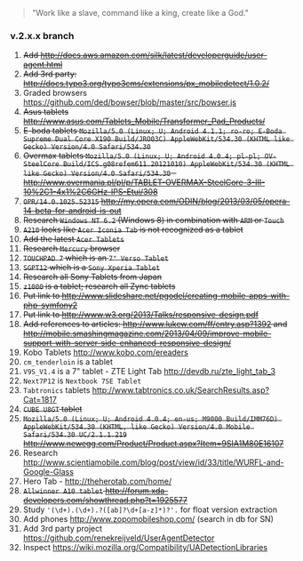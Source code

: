 > "Work like a slave, command like a king, create like a God."

### v.2.x.x branch
1. <s>Add http://docs.aws.amazon.com/silk/latest/developerguide/user-agent.html</s>
1. <s>Add 3rd party: http://docs.typo3.org/typo3cms/extensions/px_mobiledetect/1.0.2/</s>
1. Graded browsers https://github.com/ded/bowser/blob/master/src/bowser.js
1. <s>Asus tablets http://www.asus.com/Tablets_Mobile/Transformer_Pad_Products/</s>
1. <s>E-boda tablets `Mozilla/5.0 (Linux; U; Android 4.1.1; ro-ro; E-Boda Supreme Dual Core X190 Build/JRO03C) AppleWebKit/534.30 (KHTML like Gecko) Version/4.0 Safari/534.30`</s>
1. <s>Overmax tablets `Mozilla/5.0 (Linux; U; Android 4.0.4; pl-pl; OV-SteelCore Build/ICS.g08refem611.20121010) AppleWebKit/534.30 (KHTML like Gecko) Version/4.0 Safari/534.30` - http://www.overmania.pl/pl/p/TABLET-OVERMAX-SteelCore-3-III-10%2C1-4x1%2C6GHz-IPS-Etui/308</s>
1. <s>`OPR/14.0.1025.52315` http://my.opera.com/ODIN/blog/2013/03/05/opera-14-beta-for-android-is-out</s>
1. <s>Research `Windows NT 6.2` (Windows 8) in combination with `ARM` or `Touch`</s>
1. <s>`A210` looks like `Acer Iconia Tab` is not recognized as a tablet</s>
1. <s>Add the latest `Acer Tablets`</s>
1. <s>Research `Mercury` browser</s>
1. <s>`TOUCHPAD 7` which is an `7" Verso Tablet`</s>
1. <s>`SGPT12` which is a `Sony Xperia Tablet`</s>
1. <s>Research all Sony Tablets from Japan</s>
1. <s>`z1000` is a tablet; research all Zync tablets</s>
1. <s>Put link to http://www.slideshare.net/pgodel/creating-mobile-apps-with-php-symfony2</s>
1. <s>Put link to http://www.w3.org/2013/Talks/responsive-design.pdf</s>
1. <s>Add references to articles: http://www.lukew.com/ff/entry.asp?1392 and http://mobile.smashingmagazine.com/2013/04/09/improve-mobile-support-with-server-side-enhanced-responsive-design/</s>
1. Kobo Tablets http://www.kobo.com/ereaders
1. `cm_tenderloin` is a tablet
1. `V9S_V1.4` is a 7" tablet - ZTE Light Tab http://devdb.ru/zte_light_tab_3
1. `Next7P12` is `Nextbook 7SE Tablet`
1. `Tabtronics` tablets http://www.tabtronics.co.uk/SearchResults.asp?Cat=1817
1. <s>`CUBE U8GT` tablet</s>
1. <s>`Mozilla/5.0 (Linux; U; Android 4.0.4; en-us; M9000 Build/IMM76D) AppleWebKit/534.30 (KHTML, like Gecko) Version/4.0 Mobile Safari/534.30 UC/2.1.1.219` http://www.newegg.com/Product/Product.aspx?Item=9SIA1M80E16107</s>
1. Research http://www.scientiamobile.com/blog/post/view/id/33/title/WURFL-and-Google-Glass
1. Hero Tab - http://theherotab.com/home/
1. <s>`Allwinner A10 tablet` http://forum.xda-developers.com/showthread.php?t=1925577</s>
1. Study `'(\d+).(\d+).?([ab]?\d+[a-z]*)?'.` for float version extraction
1. Add phones http://www.zopomobileshop.com/ (search in db for SN)
1. Add 3rd party project https://github.com/renekreijveld/UserAgentDetector
1. Inspect https://wiki.mozilla.org/Compatibility/UADetectionLibraries